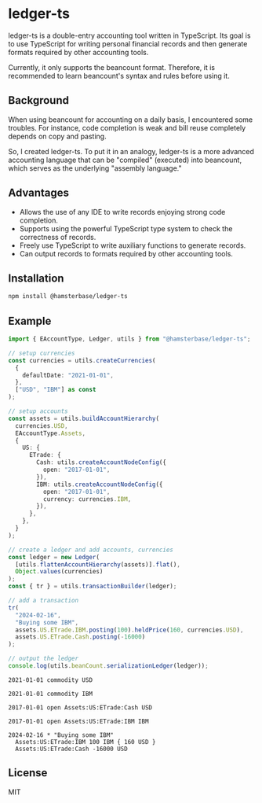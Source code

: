 # ledger-ts

ledger-ts is a double-entry accounting tool written in TypeScript. Its goal is to use TypeScript for writing personal financial records and then generate formats required by other accounting tools.

Currently, it only supports the beancount format. Therefore, it is recommended to learn beancount's syntax and rules before using it.

## Background

When using beancount for accounting on a daily basis, I encountered some troubles. For instance, code completion is weak and bill reuse completely depends on copy and pasting.

So, I created ledger-ts. To put it in an analogy, ledger-ts is a more advanced accounting language that can be "compiled" (executed) into beancount, which serves as the underlying "assembly language."

## Advantages

- Allows the use of any IDE to write records enjoying strong code completion.
- Supports using the powerful TypeScript type system to check the correctness of records.
- Freely use TypeScript to write auxiliary functions to generate records.
- Can output records to formats required by other accounting tools.

## Installation

```bash
npm install @hamsterbase/ledger-ts
```

## Example

```ts
import { EAccountType, Ledger, utils } from "@hamsterbase/ledger-ts";

// setup currencies
const currencies = utils.createCurrencies(
  {
    defaultDate: "2021-01-01",
  },
  ["USD", "IBM"] as const
);

// setup accounts
const assets = utils.buildAccountHierarchy(
  currencies.USD,
  EAccountType.Assets,
  {
    US: {
      ETrade: {
        Cash: utils.createAccountNodeConfig({
          open: "2017-01-01",
        }),
        IBM: utils.createAccountNodeConfig({
          open: "2017-01-01",
          currency: currencies.IBM,
        }),
      },
    },
  }
);

// create a ledger and add accounts, currencies
const ledger = new Ledger(
  [utils.flattenAccountHierarchy(assets)].flat(),
  Object.values(currencies)
);
const { tr } = utils.transactionBuilder(ledger);

// add a transaction
tr(
  "2024-02-16",
  "Buying some IBM",
  assets.US.ETrade.IBM.posting(100).heldPrice(160, currencies.USD),
  assets.US.ETrade.Cash.posting(-16000)
);

// output the ledger
console.log(utils.beanCount.serializationLedger(ledger));
```

```
2021-01-01 commodity USD

2021-01-01 commodity IBM

2017-01-01 open Assets:US:ETrade:Cash USD

2017-01-01 open Assets:US:ETrade:IBM IBM

2024-02-16 * "Buying some IBM"
  Assets:US:ETrade:IBM 100 IBM { 160 USD }
  Assets:US:ETrade:Cash -16000 USD
```

## License

MIT
